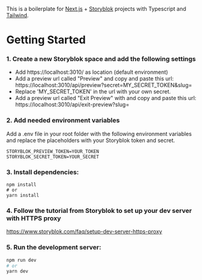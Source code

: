 This is a boilerplate for [Next.js](https://nextjs.org/) + [Storyblok](https://www.storyblok.com/) projects with Typescript and [Tailwind](https://tailwindcss.com/docs/guides/nextjs).

# Getting Started

### 1. Create a new Storyblok space and add the following settings

- Add https://localhost:3010/ as location (default environment)
- Add a preview url called "Preview" and copy and paste this url: https://localhost:3010/api/preview?secret=MY_SECRET_TOKEN&slug=
- Replace 'MY_SECRET_TOKEN' in the url with your own secret.
- Add a preview url called "Exit Preview" with and copy and paste this url: https://localhost:3010/api/exit-preview?slug=

### 2. Add needed environment variables

Add a .env file in your root folder with the following environment variables and replace the placeholders with your Storyblok token and secret.

```
STORYBLOK_PREVIEW_TOKEN=YOUR_TOKEN
STORYBLOK_SECRET_TOKEN=YOUR_SECRET
```

### 3. Install dependencies:

```
npm install
# or
yarn install
```

### 4. Follow the tutorial from Storyblok to set up your dev server with HTTPS proxy

https://www.storyblok.com/faq/setup-dev-server-https-proxy

### 5. Run the development server:

```bash
npm run dev
# or
yarn dev
```
